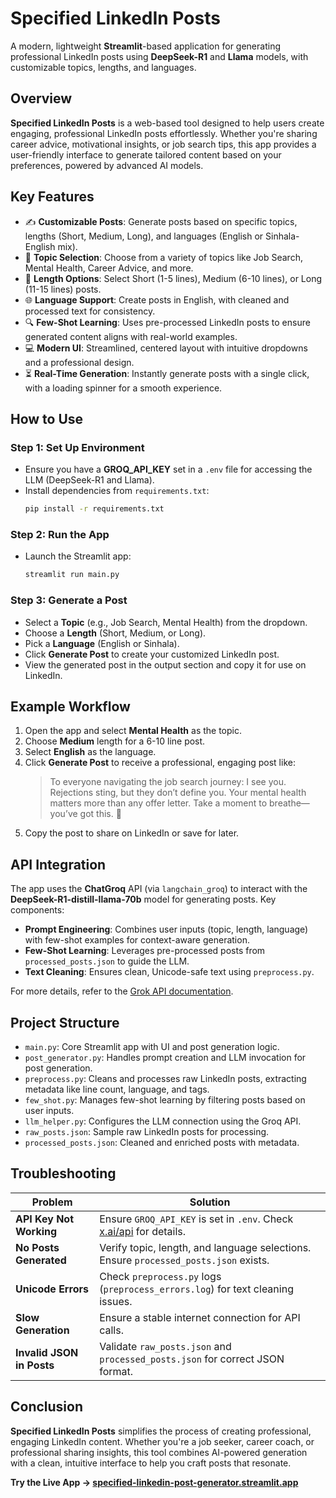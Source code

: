 # Specified LinkedIn Posts

A modern, lightweight **Streamlit**-based application for generating professional LinkedIn posts using **DeepSeek-R1** and **Llama** models, with customizable topics, lengths, and languages.

## Overview

**Specified LinkedIn Posts** is a web-based tool designed to help users create engaging, professional LinkedIn posts effortlessly. Whether you're sharing career advice, motivational insights, or job search tips, this app provides a user-friendly interface to generate tailored content based on your preferences, powered by advanced AI models.

## Key Features

- ✍️ **Customizable Posts**: Generate posts based on specific topics, lengths (Short, Medium, Long), and languages (English or Sinhala-English mix).
- 🎯 **Topic Selection**: Choose from a variety of topics like Job Search, Mental Health, Career Advice, and more.
- 📏 **Length Options**: Select Short (1-5 lines), Medium (6-10 lines), or Long (11-15 lines) posts.
- 🌐 **Language Support**: Create posts in English, with cleaned and processed text for consistency.
- 🔍 **Few-Shot Learning**: Uses pre-processed LinkedIn posts to ensure generated content aligns with real-world examples.
- 💻 **Modern UI**: Streamlined, centered layout with intuitive dropdowns and a professional design.
- ⏳ **Real-Time Generation**: Instantly generate posts with a single click, with a loading spinner for a smooth experience.

## How to Use

### Step 1: Set Up Environment
- Ensure you have a **GROQ_API_KEY** set in a `.env` file for accessing the LLM (DeepSeek-R1 and Llama).
- Install dependencies from `requirements.txt`:
  ```bash
  pip install -r requirements.txt
  ```

### Step 2: Run the App
- Launch the Streamlit app:
  ```bash
  streamlit run main.py
  ```

### Step 3: Generate a Post
- Select a **Topic** (e.g., Job Search, Mental Health) from the dropdown.
- Choose a **Length** (Short, Medium, or Long).
- Pick a **Language** (English or Sinhala).
- Click **Generate Post** to create your customized LinkedIn post.
- View the generated post in the output section and copy it for use on LinkedIn.

## Example Workflow

1. Open the app and select **Mental Health** as the topic.
2. Choose **Medium** length for a 6-10 line post.
3. Select **English** as the language.
4. Click **Generate Post** to receive a professional, engaging post like:
   > To everyone navigating the job search journey: I see you. Rejections sting, but they don’t define you. Your mental health matters more than any offer letter. Take a moment to breathe—you’ve got this. 🌟
5. Copy the post to share on LinkedIn or save for later.

## API Integration

The app uses the **ChatGroq** API (via `langchain_groq`) to interact with the **DeepSeek-R1-distill-llama-70b** model for generating posts. Key components:
- **Prompt Engineering**: Combines user inputs (topic, length, language) with few-shot examples for context-aware generation.
- **Few-Shot Learning**: Leverages pre-processed posts from `processed_posts.json` to guide the LLM.
- **Text Cleaning**: Ensures clean, Unicode-safe text using `preprocess.py`.

For more details, refer to the [Grok API documentation](https://x.ai/api).

## Project Structure

- `main.py`: Core Streamlit app with UI and post generation logic.
- `post_generator.py`: Handles prompt creation and LLM invocation for post generation.
- `preprocess.py`: Cleans and processes raw LinkedIn posts, extracting metadata like line count, language, and tags.
- `few_shot.py`: Manages few-shot learning by filtering posts based on user inputs.
- `llm_helper.py`: Configures the LLM connection using the Groq API.
- `raw_posts.json`: Sample raw LinkedIn posts for processing.
- `processed_posts.json`: Cleaned and enriched posts with metadata.

## Troubleshooting

| Problem | Solution |
|--------|----------|
| **API Key Not Working** | Ensure `GROQ_API_KEY` is set in `.env`. Check [x.ai/api](https://x.ai/api) for details. |
| **No Posts Generated** | Verify topic, length, and language selections. Ensure `processed_posts.json` exists. |
| **Unicode Errors** | Check `preprocess.py` logs (`preprocess_errors.log`) for text cleaning issues. |
| **Slow Generation** | Ensure a stable internet connection for API calls. |
| **Invalid JSON in Posts** | Validate `raw_posts.json` and `processed_posts.json` for correct JSON format. |

## Conclusion

**Specified LinkedIn Posts** simplifies the process of creating professional, engaging LinkedIn content. Whether you're a job seeker, career coach, or professional sharing insights, this tool combines AI-powered generation with a clean, intuitive interface to help you craft posts that resonate.

**Try the Live App → [specified-linkedin-post-generator.streamlit.app](https://specified-linkedin-post-generator.streamlit.app)**
